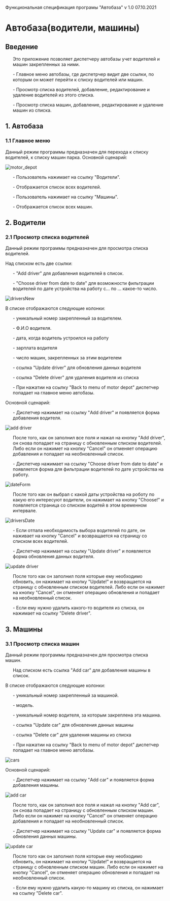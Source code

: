 Функциональная спецификация програмы "Автобаза" v 1.0 07.10.2021

<h1>Автобаза(водители, машины)</h1>
<h2>Введение</h2>
 <ul> Это приложение позволяет диспетчеру автобазы учет водителей и машин закрепленных за ними.</ul>
 <ul> - Главное меню автобазы, где диспетрчер видит две ссылки, по которым он может перейти к списку водителей или машин.</ul>
 <ul> - Просмотр списка водителей, добавление, редактирование и удаление водителей из этого списка.</ul>
 <ul> - Просмотр списка машин, добавление, редактирование и удаление машин из списка.</ul>
 
 <h2>1. Автобаза</h2>
 <h3>1.1 Главное меню</h3>
Данный режим программы предназначен для перехода к списку водителей, к списку машин парка.
Основной сценарий:

![motor_depot](https://user-images.githubusercontent.com/67960868/145082606-64c3f526-d1d8-4deb-850a-4762a1ae5595.png)

<ul> - Пользователь нажимает на ссылку "Водители".</ul>
<ul> - Отображается список всех водителей.</ul>

<ul> - Пользователь нажимает на ссылку "Машины".</ul>
<ul> - Отображается список всех машин.</ul>

 <h2>2. Водители</h2>
 <h3>2.1 Просмотр списка водителей</h3>
 Данный режим программы предназначен для просмотра списка водителей.

 Над списком есть две ссылки:
<ul> - "Add driver" для добавления водителей в список.</ul>
<ul> - "Choose driver from date to date" для возможности фильтрации водителей по дате устройства на работу с... по ... какое-то число.</ul>

![driversNew](https://user-images.githubusercontent.com/67960868/145072203-90475cdd-b411-4976-a2cd-408d1c1fdf0a.png)

В списке отображаются следующие колонки:
<ul> - уникальный номер закрепленный за водителем.</ul>
<ul> - Ф.И.О водителя.</ul>
<ul> - дата, когда водитель устроился на работу</ul>
<ul> - зарплата водителя</ul>
<ul> - число машин, закрепленных за этим водителем</ul>
<ul> - ссылка "Update driver" для обновления данных водителя</ul>
<ul> - ссылка "Delete driver" для удаления водителя из списка</ul>
<ul> - При нажатии на ссылку "Back to menu of motor depot" диспетчер попадает на главное меню автобазы.</ul>

Основной сценарий:
<ul> - Диспетчер нажимает на ссылку "Add driver" и появляется форма добавления водителя.</ul>

![add driver](https://user-images.githubusercontent.com/67960868/139493727-df644f13-33e9-4496-b294-98f51a2ead62.png)
 
<ul> После того, как он заполнил все поля и нажал на кнопку "Add driver", он снова попадает на страницу с обновленным
списком водителей. Либо если он нажимет на кнопку "Cancel" он отменяет операцию добавления и попадает на необновленный список.</ul>

<ul> - Диспетчер нажимает на ссылку "Choose driver from date to date" и появляется форма для фильтрации водителей по дате устройства на работу.</ul>

![dateForm](https://user-images.githubusercontent.com/67960868/145081080-795db0c3-39a2-48ed-a720-471bbbe91ef7.png)

<ul> После того как он выбрал с какой даты устройства на роботу по какую его интересуют водители, он нажимает на кнопку "Choose!" и появляется страница со списком водитей в этом временном интервале.</ul>

![driversDate](https://user-images.githubusercontent.com/67960868/145081843-95b22667-c93a-4a91-bf9a-d977ad1c3f84.png)

<ul> - Если отпала необходимость выбора водителей по дате, он наживает на кнопку "Cancel" и возвращается на страницу со списком всех водителей.</ul>

<ul> - Диспетчер нажимает на ссылку "Update driver" и появляется форма обновления данных водителя.</ul>

![update driver](https://user-images.githubusercontent.com/67960868/139494336-3416c8df-8654-42a7-b16c-f8db2e5b0bfc.png)

<ul> После того как он заполнил поля которые ему необходимо обновить, он нажимает на кнопку "Update!" и возвращается
на страницу с обновленным списком водителей. Либо если он нажимет на кнопку "Cancel", он отменяет операцию обновления и попадает на необновленный список.</ul>
<ul> - Если ему нужно удалить какого-то водителя из списка, он нажимает на ссылку "Delete driver".</ul>

 <h2>3. Машины</h2>
 <h3>3.1 Просмотр списка машин</h3>
 Данный режим программы предназначен для просмотра списка машин.
<ul>Над списком есть ссылка "Add car" для добавления машины в список.</ul>
В списке отображаются следующие колонки:
<ul> - уникальный номер закрепленный за машиной.</ul>
<ul> - модель.</ul>
<ul> - уникальный номер водителя, за которым закреплена эта машина.</ul>
<ul> - ссылка "Update car" для обновления данных машины</ul>
<ul> - ссылка "Delete car" для удаления машины из списка</ul>
<ul> - При нажатии на ссылку "Back to menu of motor depot" диспетчер попадает на главное меню автобазы.</ul>

![cars](https://user-images.githubusercontent.com/67960868/139496829-ee2a6110-b0d3-40f9-b0ce-c0808204db55.png)

Основной сценарий:
<ul> - Диспетчер нажимает на ссылку "Add car" и появляется форма добавления машины.</ul>

![add car](https://user-images.githubusercontent.com/67960868/139497392-b10231ed-5692-4267-a2d3-a2410393f031.png)
 
<ul> После того, как он заполнил все поля и нажал на кнопку "Add car", он снова попадает на страницу с обновленным
списком машин. Либо если он нажимет на кнопку "Cancel" он отменяет операцию добавления и попадает на необновленный список.</ul>
<ul> - Диспетчер нажимает на ссылку "Update car" и появляется форма обновления данных машины.</ul>

![update car](https://user-images.githubusercontent.com/67960868/139497699-edf12c68-fe88-4d3c-9b29-b3a80b9490cf.png)

<ul> После того как он заполнил поля которые ему необходимо обновить, он нажимает на кнопку "Update!" и возвращается
на страницу с обновленным списком машин. Либо если он нажимет на кнопку "Cancel", он отменяет операцию обновления и попадает на необновленный список.</ul>
<ul> - Если ему нужно удалить какую-то машину из списка, он нажимает на ссылку "Delete car".</ul>
